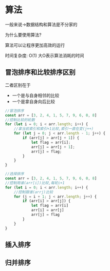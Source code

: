 # 算法

一般来说->数据结构和算法是不分家的

为什么要使用算法?

算法可以让程序更加高效的运行

时间复杂度: O(1) 大O表示算法消耗的时间

## 冒泡排序和比较排序区别

二者区别在于

- 一个是与自身相邻的比较
- 一个是拿自身向后比较

```js
//冒泡排序
const arr = [3, 2, 4, 1, 5, 7, 9, 6, 0, 8]
//控制比较的轮数
for (let i = 0; i < arr.length; i++) {
    //拿当前索引和索引+1比较,索引一直在变(j++)
    for (let j = 0; j < arr.length - 1; j++) {
        if (arr[j] > arr[j + 1]) {
            let flag = arr[i];
            arr[j] = arr[j + 1];
            arr[j] = flag;
        }
    }
}
```

```js
//选择排序
const arr = [3, 2, 4, 1, 5, 7, 9, 6, 0, 8]
//控制用谁(arr[i])比较,每轮i+1
for (let i = 0; i < arr.length; i++) {
    //控制跟谁(arrj)比较
    for (j = i + 1; j < arr.length; j++) {
        if (arr[i] > arr[j]) {
            let flag = arr[i]
            arr[i] = arr[j]
            arr[j] = flag
        }
    }
}
```

## 插入排序









## 归并排序

